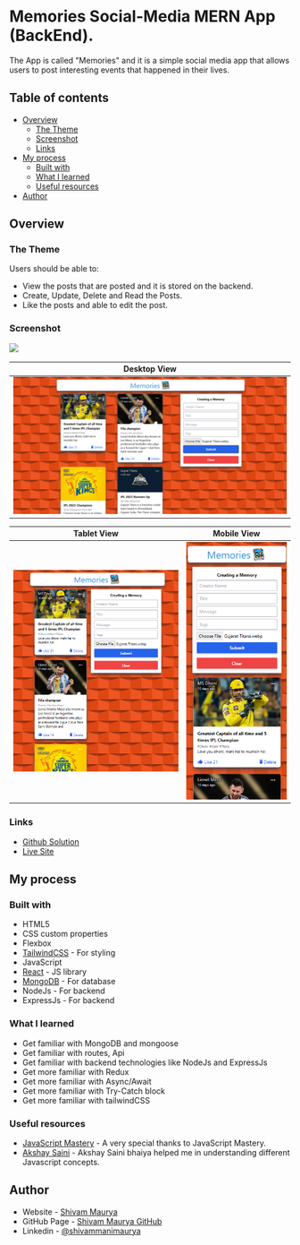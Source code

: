 # Memories Social-Media MERN App (BackEnd).

The App is called "Memories" and it is a simple social media app that allows users to post interesting events that happened in their lives.

## Table of contents

-   [Overview](#overview)
    -   [The Theme](#the-theme)
    -   [Screenshot](#screenshot)
    -   [Links](#links)
-   [My process](#my-process)
    -   [Built with](#built-with)
    -   [What I learned](#what-i-learned)
    -   [Useful resources](#useful-resources)
-   [Author](#author)

## Overview

### The Theme

Users should be able to:

-   View the posts that are posted and it is stored on the backend.
-   Create, Update, Delete and Read the Posts.
-   Like the posts and able to edit the post.

### Screenshot

![](./screenshot.jpg)

| Desktop View                                   |
| ---------------------------------------------- |
| ![Desktop](./screenshots/memories_Desktop.png) |

| Tablet View                                   | Mobile View                                  |
| --------------------------------------------- | -------------------------------------------- |
| ![Tablet](./screenshots/memories_tabView.png) | ![Mobile](./screenshots/memories_mobile.png) |

### Links

-   [Github Solution](https://github.com/ShivamManiMaurya/memories-project-backend)
-   [Live Site](https://memories-proj-app-mern.netlify.app/)

## My process

### Built with

-   HTML5
-   CSS custom properties
-   Flexbox
-   [TailwindCSS](https://tailwindcss.com/) - For styling
-   JavaScript
-   [React](https://reactjs.org/) - JS library
-   [MongoDB](https://cloud.mongodb.com/) - For database
-   NodeJs - For backend
-   ExpressJs - For backend

### What I learned

-   Get familiar with MongoDB and mongoose
-   Get familiar with routes, Api
-   Get familiar with backend technologies like NodeJs and ExpressJs
-   Get more familiar with Redux
-   Get more familiar with Async/Await
-   Get more familiar with Try-Catch block
-   Get more familiar with tailwindCSS

### Useful resources

-   [JavaScript Mastery](https://www.youtube.com/@javascriptmastery) - A very special thanks to JavaScript Mastery.
-   [Akshay Saini](https://www.youtube.com/@akshaymarch7) - Akshay Saini bhaiya helped me in understanding different Javascript concepts.

## Author

-   Website - [Shivam Maurya](https://shivammanimaurya.github.io/my_portfolio_website/)
-   GitHub Page - [Shivam Maurya GitHub](https://github.com/ShivamManiMaurya)
-   Linkedin - [@shivammanimaurya](https://www.linkedin.com/in/shivammanimaurya)
